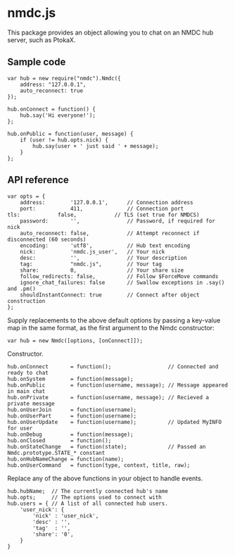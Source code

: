 # nmdc.js

This package provides an object allowing you to chat on an NMDC hub server, such
as PtokaX. 

## Sample code

    var hub = new require("nmdc").Nmdc({
        address: "127.0.0.1",
        auto_reconnect: true
    });

    hub.onConnect = function() {
        hub.say('Hi everyone!');
    };

    hub.onPublic = function(user, message) {
        if (user != hub.opts.nick) {
            hub.say(user + ' just said ' + message);
        }
    };

## API reference

    var opts = {
        address:        '127.0.0.1',      // Connection address
        port:           411,              // Connection port
	tls:            false,            // TLS (set true for NMDCS)
        password:       '',               // Password, if required for nick
        auto_reconnect: false,            // Attempt reconnect if disconnected (60 seconds)
        encoding:       'utf8',           // Hub text encoding
        nick:           'nmdc.js_user',   // Your nick
        desc:           '',               // Your description
        tag:            "nmdc.js",        // Your tag
        share:          0,                // Your share size
        follow_redirects: false,          // Follow $ForceMove commands  
        ignore_chat_failures: false       // Swallow exceptions in .say() and .pm()
        shouldInstantConnect: true        // Connect after object construction
    };

Supply replacements to the above default options by passing a key-value map in
the same format, as the first argument to the Nmdc constructor:

    var hub = new Nmdc([options, [onConnect]]);

Constructor.

    hub.onConnect       = function();                  // Connected and ready to chat
    hub.onSystem        = function(message);
    hub.onPublic        = function(username, message); // Message appeared in main chat
    hub.onPrivate       = function(username, message); // Recieved a private message
    hub.onUserJoin      = function(username);
    hub.onUserPart      = function(username);
    hub.onUserUpdate    = function(username);          // Updated MyINFO for user
    hub.onDebug         = function(message);
    hub.onClosed        = function();
    hub.onStateChange   = function(state);             // Passed an Nmdc.prototype.STATE_* constant
    hub.onHubNameChange = function(name);
    hub.onUserCommand   = function(type, context, title, raw);

Replace any of the above functions in your object to handle events.

    hub.hubName;  // The currently connected hub's name
    hub.opts;     // The options used to connect with
    hub.users = { // A list of all connected hub users.
        'user_nick': {
            'nick' : 'user_nick',
            'desc' : '',
            'tag'  : '',
            'share': '0',
        }
    }

